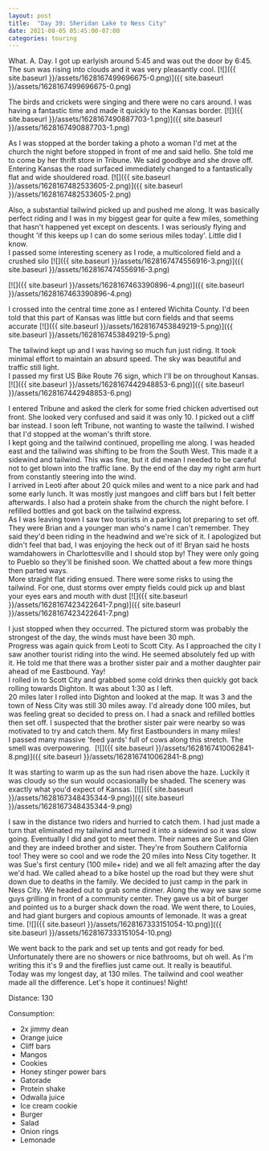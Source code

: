 ```yaml
---
layout: post
title:  "Day 39: Sheridan Lake to Ness City"
date: 2021-08-05 05:45:00-07:00
categories: touring
---
```

What. A. Day. I got up earlyish around 5:45 and was out the door by 6:45. The sun was rising into clouds and it was very pleasantly cool.
[![]({{ site.baseurl }}/assets/1628167499696675-0.png)]({{ site.baseurl }}/assets/1628167499696675-0.png)
  
The birds and crickets were singing and there were no cars around. I was having a fantastic time and made it quickly to the Kansas border.
[![]({{ site.baseurl }}/assets/1628167490887703-1.png)]({{ site.baseurl }}/assets/1628167490887703-1.png)
  
As I was stopped at the border taking a photo a woman I'd met at the church the night before stopped in front of me and said hello. She told me to come by her thrift store in Tribune. We said goodbye and she drove off. Entering Kansas the road surfaced immediately changed to a fantastically flat and wide shouldered road.
[![]({{ site.baseurl }}/assets/1628167482533605-2.png)]({{ site.baseurl }}/assets/1628167482533605-2.png)
  
Also, a substantial tailwind picked up and pushed me along. It was basically perfect riding and I was in my biggest gear for quite a few miles, something that hasn't happened yet except on descents. I was seriously flying and thought 'if this keeps up I can do some serious miles today'. Little did I know.   
I passed some interesting scenery as I rode, a multicolored field and a crushed silo
[![]({{ site.baseurl }}/assets/1628167474556916-3.png)]({{ site.baseurl }}/assets/1628167474556916-3.png)

[![]({{ site.baseurl }}/assets/1628167463390896-4.png)]({{ site.baseurl }}/assets/1628167463390896-4.png)
  
I crossed into the central time zone as I entered Wichita County. I'd been told that this part of Kansas was little but corn fields and that seems accurate
[![]({{ site.baseurl }}/assets/1628167453849219-5.png)]({{ site.baseurl }}/assets/1628167453849219-5.png)
  
The tailwind kept up and I was having so much fun just riding. It took minimal effort to maintain an absurd speed. The sky was beautiful and traffic still light.  
I passed my first US Bike Route 76 sign, which I'll be on throughout Kansas.
[![]({{ site.baseurl }}/assets/1628167442948853-6.png)]({{ site.baseurl }}/assets/1628167442948853-6.png)
  
I entered Tribune and asked the clerk for some fried chicken advertised out front. She looked very confused and said it was only 10. I picked out a cliff bar instead. I soon left Tribune, not wanting to waste the tailwind. I wished that I'd stopped at the woman's thrift store.   
I kept going and the tailwind continued, propelling me along. I was headed east and the tailwind was shifting to be from the South West. This made it a sidewind and tailwind. This was fine, but it did mean I needed to be careful not to get blown into the traffic lane. By the end of the day my right arm hurt from constantly steering into the wind.   
I arrived in Leoti after about 20 quick miles and went to a nice park and had some early lunch. It was mostly just mangoes and cliff bars but I felt better afterwards. I also had a protein shake from the church the night before. I refilled bottles and got back on the tailwind express.   
As I was leaving town I saw two tourists in a parking lot preparing to set off. They were Brian and a younger man who's name I can't remember. They said they'd been riding in the headwind and we're sick of it. I apologized but didn't feel that bad, I was enjoying the heck out of it! Bryan said he hosts wamdahowers in Charlottesville and I should stop by! They were only going to Pueblo so they'll be finished soon. We chatted about a few more things then parted ways.   
More straight flat riding ensued. There were some risks to using the tailwind. For one, dust storms over empty fields could pick up and blast your eyes ears and mouth with dust
[![]({{ site.baseurl }}/assets/1628167423422641-7.png)]({{ site.baseurl }}/assets/1628167423422641-7.png)
  
I just stopped when they occurred. The pictured storm was probably the strongest of the day, the winds must have been 30 mph.   
Progress was again quick from Leoti to Scott City. As I approached the city I saw another tourist riding into the wind. He seemed absolutely fed up with it. He told me that there was a brother sister pair and a mother daughter pair ahead of me Eastbound. Yay!  
I rolled in to Scott City and grabbed some cold drinks then quickly got back rolling towards Dighton. It was about 1:30 as I left.  
20 miles later I rolled into Dighton and looked at the map. It was 3 and the town of Ness City was still 30 miles away. I'd already done 100 miles, but was feeling great so decided to press on. I had a snack and refilled bottles then set off. I suspected that the brother sister pair were nearby so was motivated to try and catch them. My first Eastbounders in many miles!  
I passed many massive 'feed yards' full of cows along this stretch. The smell was overpowering. 
[![]({{ site.baseurl }}/assets/1628167410062841-8.png)]({{ site.baseurl }}/assets/1628167410062841-8.png)
  
It was starting to warm up as the sun had risen above the haze. Luckily it was cloudy so the sun would occasionally be shaded. The scenery was exactly what you'd expect of Kansas.
[![]({{ site.baseurl }}/assets/1628167348435344-9.png)]({{ site.baseurl }}/assets/1628167348435344-9.png)
  
I saw in the distance two riders and hurried to catch them. I had just made a turn that eliminated my tailwind and turned it into a sidewind so it was slow going. Eventually I did and got to meet them. Their names are Sue and Glen and they are indeed brother and sister. They're from Southern California too! They were so cool and we rode the 20 miles into Ness City together. It was Sue's first century (100 mile+ ride) and we all felt amazing after the day we'd had. We called ahead to a bike hostel up the road but they were shut down due to deaths in the family. We decided to just camp in the park in Ness City. We headed out to grab some dinner. Along the way we saw some guys grilling in front of a community center. They gave us a bit of burger and pointed us to a burger shack down the road. We went there, to Louies, and had giant burgers and copious amounts of lemonade. It was a great time.
[![]({{ site.baseurl }}/assets/1628167333151054-10.png)]({{ site.baseurl }}/assets/1628167333151054-10.png)
  
We went back to the park and set up tents and got ready for bed. Unfortunately there are no showers or nice bathrooms, but oh well. As I'm writing this it's 9 and the fireflies just came out. It really is beautiful.   
Today was my longest day, at 130 miles. The tailwind and cool weather made all the difference. Let's hope it continues! Night!  


Distance: 130

Consumption:
- 2x jimmy dean
- Orange juice
- Cliff bars
- Mangos
- Cookies
- Honey stinger power bars
- Gatorade
- Protein shake
- Odwalla juice
- Ice cream cookie
- Burger
- Salad
- Onion rings
- Lemonade
